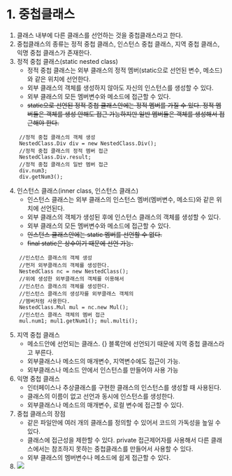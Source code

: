 # 1. 중첩클래스
1. 클래스 내부에 다른 클래스를 선언하는 것을 중첩클래스라고 한다. 
2. 중첩클래스의 종류는 정적 중첩 클래스, 인스턴스 중첩 클래스, 지역 중첩 클래스, 익명 중첩 클래스가 존재한다.
3. 정적 중첩 클래스(static nested class)
    - 정적 중첩 클래스는 외부 클래스의 정적 멤버(static으로 선언된 변수, 메소드)와 같은 위치에 선언한다.
    - 외부 클래스의 객체를 생성하지 않아도 자신의 인스턴스를 생성할 수 있다.
    - 외부 클래스의 모든 멤버변수와 메소드에 접근할 수 있다.
    - <del>static으로 선언된 정적 중첩 클래스안에는 정적 멤버를 가질 수 있다. 정적 멤버들은 객체를 생성 안해도 접근 가능하지만 일반 멤버들은 객체를 생성해서 접근해야 한다. </del>
```
    //정적 중첩 클래스의 객체 생성
    NestedClass.Div div = new NestedClass.Div();
    //정적 중첩 클래스의 정적 멤버 접근
    NestedClass.Div.result;
    //정적 중첩 클래스의 일반 멤버 접근
    div.num3; 
    div.getNum3();
```
4. 인스턴스 클래스(inner class, 인스턴스 클래스)
    - 인스턴스 클래스는 외부 클래스의 인스턴스 멤버(멤버변수, 메소드)와 같은 위치에 선언된다.
    - 외부 클래스의 객체가 생성된 후에 인스턴스 클래스의 객체를 생성할 수 있다.
    - 외부 클래스의 모든 멤버변수와 메소드에 접근할 수 있다.
    - <del>인스턴스 클래스안에는 static 멤버를 선언할 수 없다.</del>
    - <del>final static은 상수이기 때문에 선언 가능.</del>
```
    //인스턴스 클래스의 객체 생성
    //먼저 외부클래스의 객체를 생성한다.
    NestedClass nc = new NestedClass();
    //위에 생성한 외부클래스의 객체를 이용해서
    //인스턴스 클래스의 객체를 생성한다.
    //인스턴스 클래스의 생성자를 외부클래스 객체의
    //멤버처럼 사용한다.
    NestedClass.Mul mul = nc.new Mul();
    //인스턴스 클래스 객체의 멤버 접근
    mul.num1; mul1.getNum1(); mul.multi();
```
5. 지역 중첩 클래스
    - 메소드안에 선언되는 클래스. {} 블록안에 선언되기 때문에 지역 중첩 클래스라고 부른다.
    - 외부클래스나 메소드의 매개변수, 지역변수에도 접근이 가능.
    - 외부클래스나 메소드 안에서 인스턴스를 만들어야 사용 가능
6. 익명 중첩 클래스
    - 인터페이스나 추상클래스를 구현한 클래스의 인스턴스를 생성할 때 사용된다.
    - 클래스의 이름이 없고 선언과 동시에 인스턴스를 생성한다.
    - 외부클래스나 메소드의 매개변수, 로컬 변수에 접근할 수 있다.
7. 중첩 클래스의 장점
    - 같은 파일안에 여러 개의 클래스를 정의할 수 있어서 코드의 가독성을 높일 수 있다.
    - 클래스에 접근성을 제한할 수 있다. private 접근제어자를 사용해서 다른 클래스에서는 참조하지 못하는 중첩클래스를 만들어서 사용할 수 있다.
    - 외부 클래스의 멤버변수나 메소드에 쉽게 접근할 수 있다.
8. <img src="images/중첩클래스.jpg">